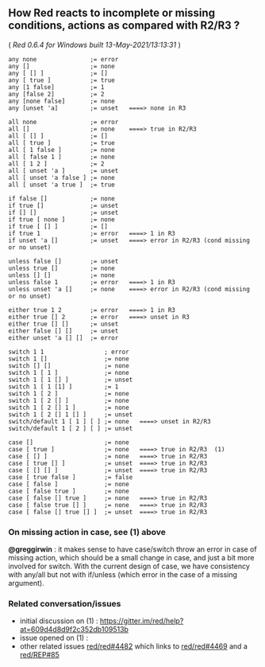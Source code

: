 ## How Red reacts to incomplete or missing conditions, actions as compared with R2/R3 ? 

( _Red 0.6.4 for Windows built 13-May-2021/13:13:31_ )

```
any none               ;= error
any []                 ;= none
any [ [] ]             ;= []
any [ true ]           ;= true
any [1 false]          ;= 1
any [false 2]          ;= 2
any [none false]       ;= none
any [unset 'a]         ;= unset   ====> none in R3
```

```
all none               ;= error
all []                 ;= none    ====> true in R2/R3
all [ [] ]             ;= []
all [ true ]           ;= true
all [ 1 false ]        ;= none
all [ false 1 ]        ;= none
all [ 1 2 ]            ;= 2
all [ unset 'a ]       ;= unset
all [ unset 'a false ] ;= none
all [ unset 'a true ]  ;= true
```

```
if false []            ;= none
if true []             ;= unset
if [] []               ;= unset
if true [ none ]       ;= none
if true [ [] ]         ;= []
if true 1              ;= error   ====> 1 in R3
if unset 'a []         ;= unset   ====> error in R2/R3 (cond missing or no unset)
```

```
unless false []        ;= unset
unless true []         ;= none
unless [] []           ;= none
unless false 1         ;= error   ====> 1 in R3
unless unset 'a []     ;= none    ====> error in R2/R3 (cond missing or no unset)
```

```
either true 1 2        ;= error   ====> 1 in R3
either true [] 2       ;= error   ====> unset in R3
either true [] []      ;= unset
either false [] []     ;= unset
either unset 'a [] []  ;= error
```

```
switch 1 1                 ; error
switch 1 []                ;= none
switch [] []               ;= none
switch 1 [ 1 ]             ;= none
switch 1 [ 1 [] ]          ;= unset
switch 1 [ 1 [1] ]         ;= 1
switch 1 [ 2 ]             ;= none
switch 1 [ 2 [] ]          ;= none
switch 1 [ 2 [] 1 ]        ;= none
switch 1 [ 2 [] 1 [] ]     ;= unset
switch/default 1 [ 1 ] [ ] ;= none   ====> unset in R2/R3
switch/default 1 [ 2 ] [ ] ;= unset
```

```
case []                    ;= none
case [ true ]              ;= none   ====> true in R2/R3  (1)
case [ [] ]                ;= none   ====> true in R2/R3
case [ true [] ]           ;= unset  ====> true in R2/R3
case [ [] [] ]             ;= unset  ====> true in R2/R3
case [ true false ]        ;= false
case [ false ]             ;= none
case [ false true ]        ;= none
case [ false [] true ]     ;= none   ====> true in R2/R3
case [ false true [] ]     ;= none   ====> true in R2/R3
case [ false [] true [] ]  ;= unset  ====> true in R2/R3
```

### On missing action in case, see (1) above
**@greggirwin** : it makes sense to have case/switch throw an error in case of missing action, which should be a small change in case, and just a bit more involved for switch. With the current design of case, we have consistency with any/all but not with if/unless (which error in the case of a missing argument).

### Related conversation/issues
* initial discussion on (1) :  https://gitter.im/red/help?at=609d4d8d9f2c352db109513b
* issue opened on (1) : 
* other related issues [red/red#4482](https://github.com/red/red/issues/4482) which links to [red/red#4469](https://github.com/red/red/issues/4469) and a [red/REP#85](https://github.com/red/REP/issues/85)
